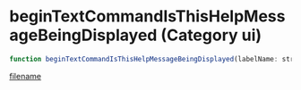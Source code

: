# beginTextCommandIsThisHelpMessageBeingDisplayed (Category ui)

```js
function beginTextCommandIsThisHelpMessageBeingDisplayed(labelName: string): void
```

[filename](beginTextCommandIsThisHelpMessageBeingDisplayed_m.md ':include')